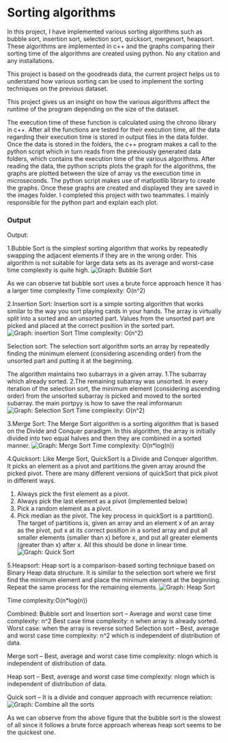 # Sorting algorithms

In this project, I have implemented various sorting algorithms such as bubble sort, insertion sort, selection sort, quicksort, mergesort, heapsort. These algorithms are implemented in c++ and the graphs comparing their sorting time of the algorithms are created using python. No any citation and any installations. 

This project is based on the goodreads data, the current project helps us to understand how various sorting can be used to implement the sorting techniques on the previous dataset.

This project gives us an insight on how the various algorithms affect the runtime of the program depending on the size of the dataset.
 
The execution time of these function is calculated using the chrono library in c++.
After all the functions are tested for their execution time, all the data regarding their execution time is stored in output files in the data folder.
Once the data is stored in the folders, the c++ program makes a call to the python script which in turn reads from the previously generated data folders, which contains the execution time of the various algorithms.
After reading the data, the python scripts plots the graph for the algorithms, the graphs are plotted between the size of array vs the execution time in microseconds.
The python script makes use of matlpotlib library to create the graphs.	Once these graphs are created and displayed they are saved in the images folder. I completed this project with two teammates. I mainly responsible for the python part and explain each plot. 

### Output

Output:

1.Bubble Sort is the simplest sorting algorithm that works by repeatedly swapping the adjacent elements if they are in the wrong order. This algorithm is not suitable for large data sets as its average and worst-case time complexity is quite high.
![Graph: Bubble Sort](images/bubble.png)

As we can observe tat bubble sort uses a brute force approach hence It has a larger time complexity
Time complexity: O(n^2)


2.Insertion Sort:
Insertion sort is a simple sorting algorithm that works similar to the way you sort playing cards in your hands. The array is virtually split into a sorted and an unsorted part. Values from the unsorted part are picked and placed at the correct position in the sorted part.
![Graph: insertion Sort](images/insertion.png)
TIme complexity: O(n^2)

Selection sort:
The selection sort algorithm sorts an array by repeatedly finding the minimum element (considering ascending order) from the unsorted part and putting it at the beginning. 

The algorithm maintains two subarrays in a given array.
1.The subarray which already sorted. 
2.The remaining subarray was unsorted.
In every iteration of the selection sort, the minimum element (considering ascending order) from the unsorted subarray is picked and moved to the sorted subarray. 
the main portpyy is how to save the real imformarun
![Graph: Selection Sort](images/selection.png)
Time complexity:
O(n^2)


3.Merge Sort:
The Merge Sort algorithm is a sorting algorithm that is based on the Divide and Conquer paradigm. In this algorithm, the array is initially divided into two equal halves and then they are combined in a sorted manner.
![Graph: Merge Sort](images/merge.png)
Time complexity: O(n*log(n))

4.Quicksort:
Like Merge Sort, QuickSort is a Divide and Conquer algorithm. It picks an element as a pivot and partitions the given array around the picked pivot. There are many different versions of quickSort that pick pivot in different ways. 

1.	Always pick the first element as a pivot.
2.	Always pick the last element as a pivot (implemented below)
3.	Pick a random element as a pivot.
4.	Pick median as the pivot.
The key process in quickSort is a partition(). The target of partitions is, given an array and an element x of an array as the pivot, put x at its correct position in a sorted array and put all smaller elements (smaller than x) before x, and put all greater elements (greater than x) after x. All this should be done in linear time.
![Graph: Quick Sort](images/quick.png)

5.Heapsort: 
Heap sort is a comparison-based sorting technique based on Binary Heap data structure. It is similar to the selection sort where we first find the minimum element and place the minimum element at the beginning. Repeat the same process for the remaining elements.
![Graph: Heap Sort](images/heap.png)

Time complexity:O(n*log(n))

Combined:
Bubble sort and Insertion sort – 
Average and worst case time complexity: n^2 
Best case time complexity: n when array is already sorted. 
Worst case: when the array is reverse sorted
Selection sort – 
Best, average and worst case time complexity: n^2 which is independent of distribution of data. 
 
Merge sort – 
Best, average and worst case time complexity: nlogn which is independent of distribution of data. 
 
Heap sort – 
Best, average and worst case time complexity: nlogn which is independent of distribution of data. 
 
Quick sort – 
It is a divide and conquer approach with recurrence relation: 
![Graph: Combine all the sorts](images/allcombined.png)

As we can observe from the above figure that the bubble sort is the slowest of all since it follows a brute force approach whereas heap sort seems to be the quickest one. 




